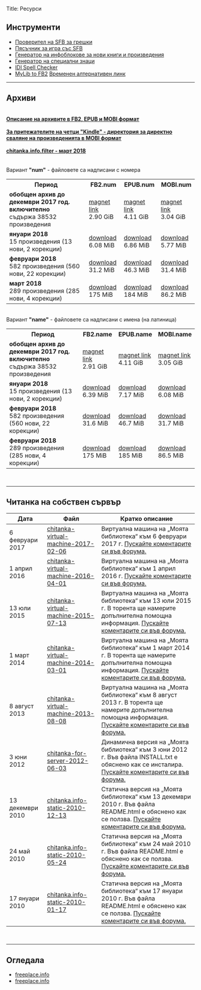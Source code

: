 Title: Ресурси

## __Инструменти__

* [Проверител на SFB за грешки](http://tools.chitanka.info/sfb-check/)
* [Пясъчник за игра със SFB](/sandbox)
* [Генератор на инфоблокове за нови книги и произведения](http://tools.chitanka.info/infogen/)
* [Генератор на специални знаци](http://tools.chitanka.info/specialchar/)
* [IDI Spell Checker](http://freeplace.info/ididictionary/bulgarian_spell_checker/)
* [MyLib to FB2](http://www.sfbg.us/mylibtofb2/) [Временен алтернативен линк](http://asen.baramov.org/rsrc/MyLibToFB2_v-0-6-03.zip)

-------------------------------------
<h2 id="archives"><strong>Архиви</strong></h2>
<br/>
<a href="http://pechkov.chitanka.info/#archives"><b><u>Описание на архивите в FB2, EPUB и MOBI формат</u></b></a><br/><br/>
<a href="http://pechkov.chitanka.info/mobi"><b><u>За притежателите на четци "Kindle" - директория за директно сваляне на произведенията в MOBI формат</u></b></a><br/><br/>
<a href="https://pechkov.chitanka.info/util/chitanka.info.filter-2018.03.zip"><b><u>chitanka.info.filter - март 2018</u></b></a><br/><br/><br/>
Вариант <b>"num"</b> - файловете са надписани с номера
<table class="table table-striped">
  <tr>
    <th>Период</th>
    <th>FB2.num</th>
    <th>EPUB.num</th>
    <th>MOBI.num</th>
  </tr>
  <tr>
    <td><b>обобщен архив до декември 2017 год. включително</b><br>съдържа 38532 произведения</td>
    <td><a href="magnet:?xt=urn:btih:B7972DAD9EA6D3D12F0BE119292CE3CEF5728BE2&dn=chitanka.info.fb2.num-2017.12-cumulative.zip">magnet link</a><br/>2.90 GiB</td>
    <td><a href="magnet:?xt=urn:btih:0270E9E9533347813450B66CC65234BDD9E5B711&dn=chitanka.info.epub.num-2017.12-cumulative.zip">magnet link</a><br/>4.11 GiB</td>
    <td><a href="magnet:?xt=urn:btih:D5FB319FBF36BF37B663510798B862A093F193B0&dn=chitanka.info.mobi.num-2017.12-cumulative.zip">magnet link</a><br/>3.04 GiB</td>
  </tr>
  <tr>
    <td><b>януари 2018</b><br>15 произведения (13 нови, 2 корекции)</td>
    <td><a href="https://pechkov.chitanka.info/archives/chitanka.info.fb2.num-2018.01.zip">download</a><br/>6.08 MiB</td>
    <td><a href="https://pechkov.chitanka.info/archives/chitanka.info.epub.num-2018.01.zip">download</a><br/>6.86 MiB</td>
    <td><a href="https://pechkov.chitanka.info/archives/chitanka.info.mobi.num-2018.01.zip">download</a><br/>5.77 MiB</td>
  </tr>
  <tr>
    <td><b>февруари 2018</b><br>582 произведения (560 нови, 22 корекции)</td>
    <td><a href="https://pechkov.chitanka.info/archives/chitanka.info.fb2.num-2018.02.zip">download</a><br/>31.2 MiB</td>
    <td><a href="https://pechkov.chitanka.info/archives/chitanka.info.epub.num-2018.02.zip">download</a><br/>46.3 MiB</td>
    <td><a href="https://pechkov.chitanka.info/archives/chitanka.info.mobi.num-2018.02.zip">download</a><br/>31.4 MiB</td>
  </tr>
  <tr>
    <td><b>март 2018</b><br>289 произведения (285 нови, 4 корекции)</td>
    <td><a href="https://pechkov.chitanka.info/archives/chitanka.info.fb2.num-2018.03.zip">download</a><br/>175 MiB</td>
    <td><a href="https://pechkov.chitanka.info/archives/chitanka.info.epub.num-2018.03.zip">download</a><br/>184 MiB</td>
    <td><a href="https://pechkov.chitanka.info/archives/chitanka.info.mobi.num-2018.03.zip">download</a><br/>86.2 MiB</td>
  </tr>
</table>
<br/>
Вариант <b>"name"</b> - файловете са надписани с имена (на латиница)
<table class="table table-striped">
  <tr>
    <th>Период</th>
    <th>FB2.name</th>
    <th>EPUB.name</th>
    <th>MOBI.name</th>
  </tr>
  <tr>
  <tr>
    <td><b>обобщен архив до декември 2017 год. включително</b><br>съдържа 38532 произведения</td>
    <td><a href="magnet:?xt=urn:btih:F7FB57E51DAE93164B389D2E08B5899467231C0F&dn=chitanka.info.fb2.name-2017.12-cumulative.zip">magnet link</a><br/>2.91 GiB</td>
    <td><a href="magnet:?xt=urn:btih:C3E945271F1E28EB2BCB5C4C3AA856919E81FAA3&dn=chitanka.info.epub.name-2017.12-cumulative.zip">magnet link</a><br/>4.11 GiB</td>
    <td><a href="magnet:?xt=urn:btih:F64287627676ED402DDB96A3D75CE0FB267C28C7&dn=chitanka.info.mobi.name-2017.12-cumulative.zip">magnet link</a><br/>3.05 GiB</td>
  </tr>
  <tr>
    <td><b>януари 2018</b><br>15 произведения (13 нови, 2 корекции)</td>
    <td><a href="https://pechkov.chitanka.info/archives/chitanka.info.fb2.name-2018.01.zip">download</a><br/>6.39 MiB</td>
    <td><a href="https://pechkov.chitanka.info/archives/chitanka.info.epub.name-2018.01.zip">download</a><br/>7.17 MiB</td>
    <td><a href="https://pechkov.chitanka.info/archives/chitanka.info.mobi.name-2018.01.zip">download</a><br/>6.08 MiB</td>
  </tr>
  <tr>
    <td><b>февруари 2018</b><br>582 произведения (560 нови, 22 корекции)</td>
    <td><a href="https://pechkov.chitanka.info/archives/chitanka.info.fb2.name-2018.02.zip">download</a><br/>31.6 MiB</td>
    <td><a href="https://pechkov.chitanka.info/archives/chitanka.info.epub.name-2018.02.zip">download</a><br/>46.7 MiB</td>
    <td><a href="https://pechkov.chitanka.info/archives/chitanka.info.mobi.name-2018.02.zip">download</a><br/>31.7 MiB</td>
  </tr>
  <tr>
    <td><b>февруари 2018</b><br>289 произведения (285 нови, 4 корекции)</td>
    <td><a href="https://pechkov.chitanka.info/archives/chitanka.info.fb2.name-2018.03.zip">download</a><br/>175 MiB</td>
    <td><a href="https://pechkov.chitanka.info/archives/chitanka.info.epub.name-2018.03.zip">download</a><br/>185 MiB</td>
    <td><a href="https://pechkov.chitanka.info/archives/chitanka.info.mobi.name-2018.03.zip">download</a><br/>86.5 MiB</td>
  </tr>
</table>
<br/>

-------------------------------------
<h2 id="my-library-on-my-own-server"><strong>Читанка на собствен сървър</strong></h2>

Дата             | Файл                                                                                                               | Кратко описание
---------------- | ------------------------------------------------------------------------------------------------------------------ | -----------------------------------------------------------------------------------------------------------------------------------------------------------------------------------------------------------------------------
6 февруари 2017  | [chitanka-virtual-machine-2017-02-06](https://files.chitanka.info/chitanka.06.02.2017.torrent)                     | Виртуална машина на „Моята библиотека“ към 6 февруари 2017 г. [Пускайте коментарите си във форума.](http://forum.chitanka.info/my-library-on-virtual-machine-t3949.html)
1 април 2016     | [chitanka-virtual-machine-2016-04-01](http://files.chitanka.info/chitanka.01.04.2016.torrent)                      | Виртуална машина на „Моята библиотека“ към 1 април 2016 г. [Пускайте коментарите си във форума.](http://forum.chitanka.info/my-library-on-virtual-machine-t3949.html)
13 юли 2015      | [chitanka-virtual-machine-2015-07-13](http://files.chitanka.info/chitanka.13.07.2015.torrent)                      | Виртуална машина на „Моята библиотека“ към 13 юли 2015 г. В торента ще намерите допълнителна помощна информация. [Пускайте коментарите си във форума.](http://forum.chitanka.info/my-library-on-virtual-machine-t3949.html)
1 март 2014      | [chitanka-virtual-machine-2014-03-01](http://static.chitanka.info/tor/chitanka-virtual-machine-2014-03-01.torrent) | Виртуална машина на „Моята библиотека“ към 1 март 2014 г. В торента ще намерите допълнителна помощна информация. [Пускайте коментарите си във форума.](http://forum.chitanka.info/my-library-on-virtual-machine-t3949.html)
8 август 2013    | [chitanka-virtual-machine-2013-08-08](http://static.chitanka.info/tor/chitanka-virtual-machine-2013-08-08.torrent) | Виртуална машина на „Моята библиотека“ към 8 август 2013 г. В торента ще намерите допълнителна помощна информация. [Пускайте коментарите си във форума.](http://forum.chitanka.info/my-library-on-virtual-machine-t3949.html)
3 юни 2012       | [chitanka-for-server-2012-06-03](http://static.chitanka.info/tor/chitanka-for-server-2012-06-03.torrent)           | Динамична версия на „Моята библиотека“ към 3 юни 2012 г. Във файла INSTALL.txt е обяснено как се инсталира. [Пускайте коментарите си във форума.](http://forum.chitanka.info/chitanka-download-own-server-t3178.html)
13 декември 2010 | [chitanka.info-static-2010-12-13](http://static.chitanka.info/tor/chitanka.info-static-2010-12-13.torrent)         | Статична версия на „Моята библиотека“ към 13 декември 2010 г. Във файла README.html е обяснено как се ползва. [Пускайте коментарите си във форума.](http://forum.chitanka.info/static-version-t1517.html)
24 май 2010      | [chitanka.info-static-2010-05-24](http://static.chitanka.info/tor/chitanka.info-static-2010-05-24.torrent)         | Статична версия на „Моята библиотека“ към 24 май 2010 г. Във файла README.html е обяснено как се ползва. [Пускайте коментарите си във форума.](http://forum.chitanka.info/static-version-t1517.html)
17 януари 2010   | [chitanka.info-static-2010-01-17](http://static.chitanka.info/tor/chitanka.info-static-2010-01-17.torrent)         | Статична версия на „Моята библиотека“ към 17 януари 2010 г. Във файла README.html е обяснено как се ползва. [Пускайте коментарите си във форума.](http://forum.chitanka.info/static-version-t1517.html)

<br/>

-------------------------------------
## __Огледала__

* [freeplace.info](http://freeplace.info/proxy/browse.php?u=http://clivl6rf3vft7ihw.onion)
* [freeplace.info](http://freeplace.info/proxy/browse.php?u=http://chitanka.i2p)
